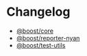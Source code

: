 # Changelog

- [@boost/core](./packages/core/CHANGELOG.md)
- [@boost/reporter-nyan](./packages/reporter-nyan/CHANGELOG.md)
- [@boost/test-utils](./packages/test-utils/CHANGELOG.md)

